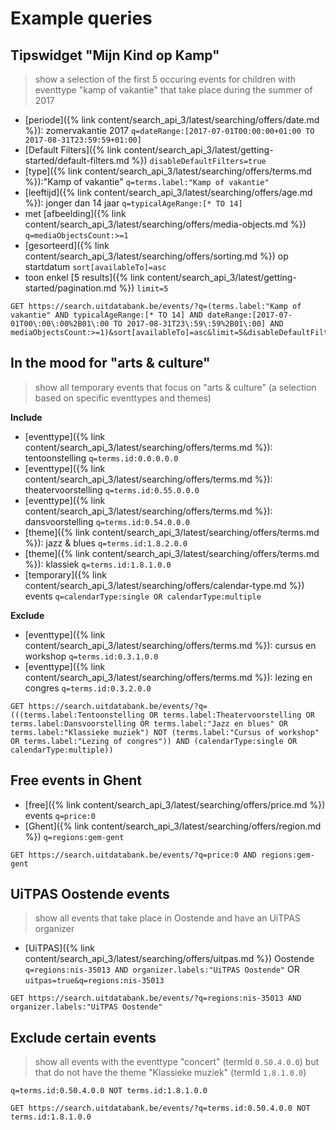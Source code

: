 ---
---

# Example queries

## Tipswidget "Mijn Kind op Kamp"
> show a selection of the first 5 occuring events for children with eventtype "kamp of vakantie" that take place during the summer of 2017

- [periode]({% link content/search_api_3/latest/searching/offers/date.md %}): zomervakantie 2017
`q=dateRange:[2017-07-01T00:00:00+01:00 TO 2017-08-31T23:59:59+01:00]`
- [Default Filters]({% link content/search_api_3/latest/getting-started/default-filters.md %})
`disableDefaultFilters=true`
- [type]({% link content/search_api_3/latest/searching/offers/terms.md %}):"Kamp of vakantie"
`q=terms.label:"Kamp of vakantie"`
- [leeftijd]({% link content/search_api_3/latest/searching/offers/age.md %}): jonger dan 14 jaar
`q=typicalAgeRange:[* TO 14]`
- met [afbeelding]({% link content/search_api_3/latest/searching/offers/media-objects.md %})
`q=mediaObjectsCount:>=1`
- [gesorteerd]({% link content/search_api_3/latest/searching/offers/sorting.md %}) op startdatum
`sort[availableTo]=asc`
- toon enkel [5 results]({% link content/search_api_3/latest/getting-started/pagination.md %})
`limit=5`


```
GET https://search.uitdatabank.be/events/?q=(terms.label:"Kamp of vakantie" AND typicalAgeRange:[* TO 14] AND dateRange:[2017-07-01T00\:00\:00%2B01\:00 TO 2017-08-31T23\:59\:59%2B01\:00] AND mediaObjectsCount:>=1)&sort[availableTo]=asc&limit=5&disableDefaultFilters=true&embed=true
```


## In the mood for "arts & culture"
> show all temporary events that focus on "arts & culture" (a selection based on specific eventtypes and themes)

**Include**
- [eventtype]({% link content/search_api_3/latest/searching/offers/terms.md %}): tentoonstelling
`q=terms.id:0.0.0.0.0`
- [eventtype]({% link content/search_api_3/latest/searching/offers/terms.md %}): theatervoorstelling
`q=terms.id:0.55.0.0.0`
- [eventtype]({% link content/search_api_3/latest/searching/offers/terms.md %}): dansvoorstelling
`q=terms.id:0.54.0.0.0`
- [theme]({% link content/search_api_3/latest/searching/offers/terms.md %}): jazz & blues
`q=terms.id:1.8.2.0.0`
- [theme]({% link content/search_api_3/latest/searching/offers/terms.md %}): klassiek
`q=terms.id:1.8.1.0.0`
- [temporary]({% link content/search_api_3/latest/searching/offers/calendar-type.md %}) events
`q=calendarType:single OR calendarType:multiple`


**Exclude**
- [eventtype]({% link content/search_api_3/latest/searching/offers/terms.md %}): cursus en workshop
`q=terms.id:0.3.1.0.0`
- [eventtype]({% link content/search_api_3/latest/searching/offers/terms.md %}): lezing en congres
`q=terms.id:0.3.2.0.0`


```
GET https://search.uitdatabank.be/events/?q=(((terms.label:Tentoonstelling OR terms.label:Theatervoorstelling OR terms.label:Dansvoorstelling OR terms.label:"Jazz en blues" OR terms.label:"Klassieke muziek") NOT (terms.label:"Cursus of workshop" OR terms.label:"Lezing of congres")) AND (calendarType:single OR calendarType:multiple))
```

## Free events in Ghent

- [free]({% link content/search_api_3/latest/searching/offers/price.md %}) events
`q=price:0`
- [Ghent]({% link content/search_api_3/latest/searching/offers/region.md %})
`q=regions:gem-gent`

```
GET https://search.uitdatabank.be/events/?q=price:0 AND regions:gem-gent
```


## UiTPAS Oostende events
> show all events that take place in Oostende and have an UiTPAS organizer

- [UiTPAS]({% link content/search_api_3/latest/searching/offers/uitpas.md %}) Oostende
`q=regions:nis-35013 AND organizer.labels:"UiTPAS Oostende"`
OR
`uitpas=true&q=regions:nis-35013`


```
GET https://search.uitdatabank.be/events/?q=regions:nis-35013 AND organizer.labels:"UiTPAS Oostende"
```

## Exclude certain events
> show all events with the eventtype "concert" (termId `0.50.4.0.0`) but that do not have the theme "Klassieke muziek" (termId `1.8.1.0.0`)

`q=terms.id:0.50.4.0.0 NOT terms.id:1.8.1.0.0`


```
GET https://search.uitdatabank.be/events/?q=terms.id:0.50.4.0.0 NOT terms.id:1.8.1.0.0
```
